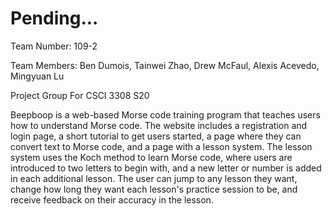 # Pending...
Team Number: 109-2

Team Members: Ben Dumois, Tainwei Zhao, Drew McFaul, Alexis Acevedo, Mingyuan Lu

Project Group For CSCI 3308 S20

Beepboop is a web-based Morse code training program that teaches users how to understand Morse code. The website includes a registration and login page, a short tutorial to get users started, a page where they can convert text to Morse code, and a page with a lesson system. The lesson system uses the Koch method to learn Morse code, where users are introduced to two letters to begin with, and a new letter or number is added in each additional lesson. The user can jump to any lesson they want, change how long they want each lesson's practice session to be, and receive feedback on their accuracy in the lesson.